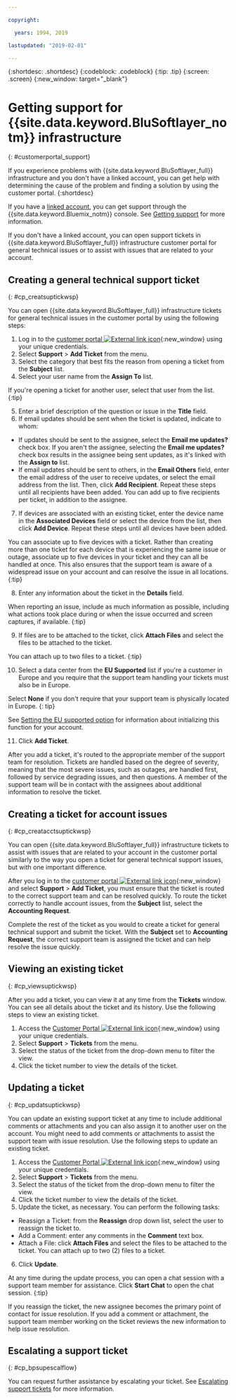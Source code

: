 ```yaml
---

copyright:

  years: 1994, 2019

lastupdated: "2019-02-01"

---
```


{:shortdesc: .shortdesc}
{:codeblock: .codeblock}
{:tip: .tip}
{:screen: .screen}
{:new_window: target="_blank"}


# Getting support for {{site.data.keyword.BluSoftlayer_notm}} infrastructure
{: #customerportal_support}

If you experience problems with {{site.data.keyword.BluSoftlayer_full}} infrastructure and you don't have a linked account, you can get help with determining the cause of the problem and finding a solution by using the customer portal.
{:shortdesc}

If you have a [linked account](/docs/account/softlayerlink.html#link_user_accounts), you can get support through the {{site.data.keyword.Bluemix_notm}} console. See [Getting support](/docs/get-support/howtogetsupport.html) for more information.

If you don't have a linked account, you can open support tickets in {{site.data.keyword.BluSoftlayer_full}} infrastructure customer portal for general technical issues or to assist with issues that are related to your account.

## Creating a general technical support ticket
{: #cp_creatsuptickwsp}

You can open {{site.data.keyword.BluSoftlayer_full}} infrastructure tickets for general technical issues in the customer portal by using the following steps:

1. Log in to the [customer portal ![External link icon](../icons/launch-glyph.svg)](https://control.softlayer.com/){:new_window} using your unique credentials.
2. Select **Support** > **Add Ticket** from the menu.
3. Select the category that best fits the reason from opening a ticket from the **Subject** list.
4. Select your user name from the **Assign To** list.<br/>

  If you're opening a ticket for another user, select that user from the list.
  {:tip}

5. Enter a brief description of the question or issue in the **Title** field.
6. If email updates should be sent when the ticket is updated, indicate to whom:
  * If updates should be sent to the assignee, select the **Email me updates?** check box. If you aren't the assignee, selecting the **Email me updates?** check box results in the assignee being sent updates, as it's linked with the **Assign to** list.
  * If email updates should be sent to others, in the **Email Others** field, enter the email address of the user to receive updates, or select the email address from the list. Then, click **Add Recipient**. Repeat these steps until all recipients have been added. You can add up to five recipients per ticket, in addition to the assignee.
7. If devices are associated with an existing ticket, enter the device name in the **Associated Devices** field or select the device from the list, then click **Add Device**. Repeat these steps until all devices have been added.

  You can associate up to five devices with a ticket. Rather than creating more than one ticket for each device that is experiencing the same issue or outage, associate up to five devices in your ticket and they can all be handled at once. This also ensures that the support team is aware of a widespread issue on your account and can resolve the issue in all locations.
  {:tip}

8. Enter any information about the ticket in the **Details** field.

  When reporting an issue, include as much information as possible, including what actions took place during or when the issue occurred and screen captures, if available.
  {:tip}

9. If files are to be attached to the ticket, click **Attach Files** and select the files to be attached to the ticket.

  You can attach up to two files to a ticket.
  {:tip}

10. Select a data center from the **EU Supported** list if you're a customer in Europe and you require that the support team handling your tickets must also be in Europe.

  Select **None** if you don't require that your support team is physically located in Europe.
  {: tip}

  See [Setting the EU supported option](/docs/customer-portal/cpmanuserprof.html#cp_seteusupported) for information about initializing this function for your account.

11. Click **Add Ticket**.

After you add a ticket, it's routed to the appropriate member of the support team for resolution. Tickets are handled based on the degree of severity, meaning that the most severe issues, such as outages, are handled first, followed by service degrading issues, and then questions. A member of the support team will be in contact with the assignees about additional information to resolve the ticket.

## Creating a ticket for account issues
{: #cp_creatacctsuptickwsp}

You can open {{site.data.keyword.BluSoftlayer_full}} infrastructure tickets to assist with issues that are related to your account in the customer portal similarly to the way you open a ticket for general technical support issues, but with one important difference.  

After you log in to the [customer portal ![External link icon](../icons/launch-glyph.svg)](https://control.softlayer.com/){:new_window} and select **Support** > **Add Ticket**, you must ensure that the ticket is routed to the correct support team and can be resolved quickly. To route the ticket correctly to handle account issues, from the **Subject** list, select the **Accounting Request**.

Complete the rest of the ticket as you would to create a ticket for general technical support and submit the ticket. With the **Subject** set to **Accounting Request**, the correct support team is assigned the ticket and can help resolve the issue quickly.

## Viewing an existing ticket
{: #cp_viewsuptickwsp}

After you add a ticket, you can view it at any time from the **Tickets** window. You can see all details about the ticket and its history. Use the following steps to view an existing ticket.

1. Access the [Customer Portal ![External link icon](../icons/launch-glyph.svg)](https://control.softlayer.com/){:new_window} using your unique credentials.
2. Select **Support** > **Tickets** from the menu.
3. Select the status of the ticket from the drop-down menu to filter the view.
4. Click the ticket number to view the details of the ticket.

## Updating a ticket
{: #cp_updatsuptickwsp}

You can update an existing support ticket at any time to include additional comments or attachments and you can also assign it to another user on the account. You might need to add comments or attachments to assist the support team with issue resolution. Use the following steps to update an existing ticket.

1. Access the [Customer Portal ![External link icon](../icons/launch-glyph.svg)](https://control.softlayer.com/){:new_window} using your unique credentials.
2. Select **Support** > **Tickets** from the menu.
3. Select the status of the ticket from the drop-down menu to filter the view.
4. Click the ticket number to view the details of the ticket.
5. Update the ticket, as necessary. You can perform the following tasks:
  * Reassign a Ticket: from the **Reassign** drop down list, select the user to reassign the ticket to.   
  * Add a Comment: enter any comments in the **Comment** text box.
  * Attach a File: click **Attach Files** and select the files to be attached to the ticket. You can attach up to two (2) files to a ticket.
6. Click **Update**.

  At any time during the update process, you can open a chat session with a support team member for assistance. Click **Start Chat** to open the chat session.
  {:tip}

If you reassign the ticket, the new assignee becomes the primary point of contact for issue resolution. If you add a comment or attachment, the support team member working on the ticket reviews the new information to help issue resolution.

## Escalating a support ticket
{: #cp_bpsupescalflow}

You can request further assistance by escalating your ticket. See [Escalating support tickets](/docs/get-support/quicktickresp.html#escalation) for more information.
